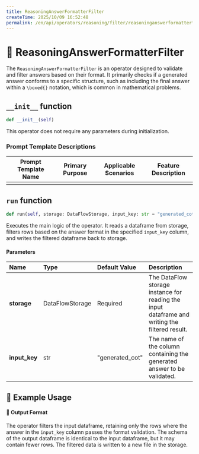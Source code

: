 ```yaml
---
title: ReasoningAnswerFormatterFilter
createTime: 2025/10/09 16:52:48
permalink: /en/api/operators/reasoning/filter/reasoninganswerformatterfilter/
---
```


# 📘 ReasoningAnswerFormatterFilter

The `ReasoningAnswerFormatterFilter` is an operator designed to validate and filter answers based on their format. It primarily checks if a generated answer conforms to a specific structure, such as including the final answer within a `\boxed{}` notation, which is common in mathematical problems.

## `__init__` function

```python
def __init__(self)
```
This operator does not require any parameters during initialization.

### Prompt Template Descriptions
| Prompt Template Name | Primary Purpose | Applicable Scenarios | Feature Description |
|---|---|---|---|
| | | | |

## `run` function

```python
def run(self, storage: DataFlowStorage, input_key: str = "generated_cot")
```
Executes the main logic of the operator. It reads a dataframe from storage, filters rows based on the answer format in the specified `input_key` column, and writes the filtered dataframe back to storage.

#### Parameters
| Name | Type | Default Value | Description |
| :------------- | :---------------- | :---------------- | :----------------- |
| **storage** | DataFlowStorage | Required | The DataFlow storage instance for reading the input dataframe and writing the filtered result. |
| **input_key** | str | "generated_cot" | The name of the column containing the generated answer to be validated. |

## 🧠 Example Usage

#### 🧾 Output Format
The operator filters the input dataframe, retaining only the rows where the answer in the `input_key` column passes the format validation. The schema of the output dataframe is identical to the input dataframe, but it may contain fewer rows. The filtered data is written to a new file in the storage.
